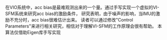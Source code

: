 在VIO系统中，acc bias是最难观测出来的一个量。通过手写实现一个虚拟的VI-SFM系统来研究acc bias的激励条件，
研究表明，由于噪声的影响，当IMU的激励不充分时，acc bias很难估计出来。
读者可以通过修改"Control Parameters"来进行相关研究，相信对于理解VI-SFM的工作原理会很有帮助。
本算法仅借助Eigen库手写实现
